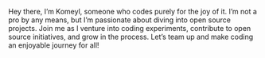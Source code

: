 Hey there, I’m Komeyl, someone who codes purely for the joy of it. I’m not a pro by any means, but I’m passionate about diving into open source projects. Join me as I venture into coding experiments, contribute to open source initiatives, and grow in the process. Let’s team up and make coding an enjoyable journey for all!
